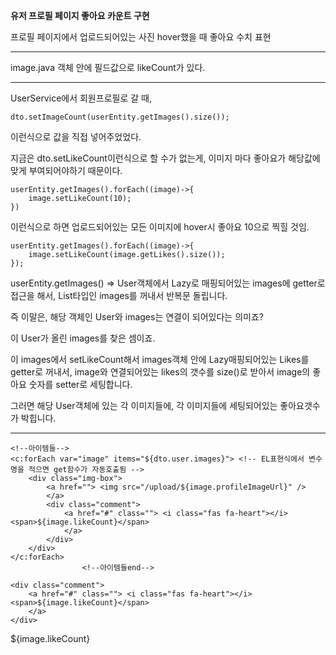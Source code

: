 **유저 프로필 페이지 좋아요 카운트 구현**

프로필 페이지에서 업로드되어있는 사진 hover했을 때 좋아요 수치 표현

---

image.java 객체 안에 필드값으로 likeCount가 있다.

---

UserService에서 회원프로필로 갈 때,

```
dto.setImageCount(userEntity.getImages().size());
```

이런식으로 값을 직접 넣어주었었다.

지금은 dto.setLikeCount이런식으로 할 수가 없는게, 이미지 마다 좋아요가 해당값에 맞게 부여되어야하기 때문이다.

```
userEntity.getImages().forEach((image)->{
    image.setLikeCount(10);
})
```

이런식으로 하면 업로드되어있는 모든 이미지에 hover시 좋아요 10으로 찍힐 것임.

```
userEntity.getImages().forEach((image)->{
    image.setLikeCount(image.getLikes().size());
});
```

userEntity.getImages() => User객체에서 Lazy로 매핑되어있는 images에 getter로 접근을 해서, List타입인 images를 꺼내서 반복문 돌립니다.

즉 이말은, 해당 객체인 User와 images는 연결이 되어있다는 의미죠?

이 User가 올린 images를 찾은 셈이죠.

이 images에서 setLikeCount해서 images객체 안에 Lazy매핑되어있는 Likes를 getter로 꺼내서, image와 연결되어있는 likes의 갯수를 size()로 받아서 image의 좋아요 숫자를 setter로 세팅합니다.

그러면 해당 User객체에 있는 각 이미지들에, 각 이미지들에 세팅되어있는 좋아요갯수가 박힙니다.

---

```
<!--아이템들-->
<c:forEach var="image" items="${dto.user.images}"> <!-- EL표현식에서 변수명을 적으면 get함수가 자동호출됨 -->
    <div class="img-box">
        <a href=""> <img src="/upload/${image.profileImageUrl}" />
        </a>
        <div class="comment">
            <a href="#" class=""> <i class="fas fa-heart"></i><span>${image.likeCount}</span>
            </a>
        </div>
    </div>
</c:forEach>
				<!--아이템들end-->
```

```
<div class="comment">
    <a href="#" class=""> <i class="fas fa-heart"></i><span>${image.likeCount}</span>
    </a>
</div>
```

${image.likeCount}
